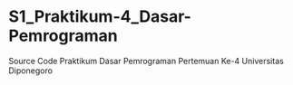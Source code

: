 # S1_Praktikum-4_Dasar-Pemrograman
Source Code Praktikum Dasar Pemrograman Pertemuan Ke-4 Universitas Diponegoro
